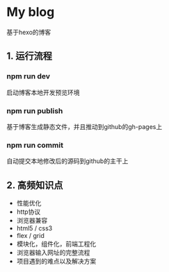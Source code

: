 # My blog
基于hexo的博客

## 1. 运行流程
### npm run dev
启动博客本地开发预览环境

### npm run publish
基于博客生成静态文件，并且推动到github的gh-pages上

### npm run commit
自动提交本地修改后的源码到github的主干上

## 2. 高频知识点
- 性能优化
- http协议
- 浏览器兼容
- html5 / css3
- flex / grid
- 模块化，组件化，前端工程化
- 浏览器输入网址的完整流程
- 项目遇到的难点以及解决方案
